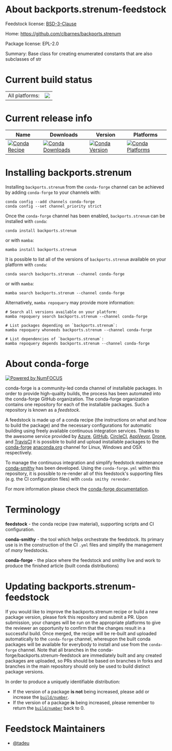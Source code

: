 About backports.strenum-feedstock
=================================

Feedstock license: [BSD-3-Clause](https://github.com/conda-forge/backports.strenum-feedstock/blob/main/LICENSE.txt)

Home: https://github.com/clbarnes/backports.strenum

Package license: EPL-2.0

Summary: Base class for creating enumerated constants that are also subclasses of str

Current build status
====================


<table><tr><td>All platforms:</td>
    <td>
      <a href="https://dev.azure.com/conda-forge/feedstock-builds/_build/latest?definitionId=20805&branchName=main">
        <img src="https://dev.azure.com/conda-forge/feedstock-builds/_apis/build/status/backports.strenum-feedstock?branchName=main">
      </a>
    </td>
  </tr>
</table>

Current release info
====================

| Name | Downloads | Version | Platforms |
| --- | --- | --- | --- |
| [![Conda Recipe](https://img.shields.io/badge/recipe-backports.strenum-green.svg)](https://anaconda.org/conda-forge/backports.strenum) | [![Conda Downloads](https://img.shields.io/conda/dn/conda-forge/backports.strenum.svg)](https://anaconda.org/conda-forge/backports.strenum) | [![Conda Version](https://img.shields.io/conda/vn/conda-forge/backports.strenum.svg)](https://anaconda.org/conda-forge/backports.strenum) | [![Conda Platforms](https://img.shields.io/conda/pn/conda-forge/backports.strenum.svg)](https://anaconda.org/conda-forge/backports.strenum) |

Installing backports.strenum
============================

Installing `backports.strenum` from the `conda-forge` channel can be achieved by adding `conda-forge` to your channels with:

```
conda config --add channels conda-forge
conda config --set channel_priority strict
```

Once the `conda-forge` channel has been enabled, `backports.strenum` can be installed with `conda`:

```
conda install backports.strenum
```

or with `mamba`:

```
mamba install backports.strenum
```

It is possible to list all of the versions of `backports.strenum` available on your platform with `conda`:

```
conda search backports.strenum --channel conda-forge
```

or with `mamba`:

```
mamba search backports.strenum --channel conda-forge
```

Alternatively, `mamba repoquery` may provide more information:

```
# Search all versions available on your platform:
mamba repoquery search backports.strenum --channel conda-forge

# List packages depending on `backports.strenum`:
mamba repoquery whoneeds backports.strenum --channel conda-forge

# List dependencies of `backports.strenum`:
mamba repoquery depends backports.strenum --channel conda-forge
```


About conda-forge
=================

[![Powered by
NumFOCUS](https://img.shields.io/badge/powered%20by-NumFOCUS-orange.svg?style=flat&colorA=E1523D&colorB=007D8A)](https://numfocus.org)

conda-forge is a community-led conda channel of installable packages.
In order to provide high-quality builds, the process has been automated into the
conda-forge GitHub organization. The conda-forge organization contains one repository
for each of the installable packages. Such a repository is known as a *feedstock*.

A feedstock is made up of a conda recipe (the instructions on what and how to build
the package) and the necessary configurations for automatic building using freely
available continuous integration services. Thanks to the awesome service provided by
[Azure](https://azure.microsoft.com/en-us/services/devops/), [GitHub](https://github.com/),
[CircleCI](https://circleci.com/), [AppVeyor](https://www.appveyor.com/),
[Drone](https://cloud.drone.io/welcome), and [TravisCI](https://travis-ci.com/)
it is possible to build and upload installable packages to the
[conda-forge](https://anaconda.org/conda-forge) [anaconda.org](https://anaconda.org/)
channel for Linux, Windows and OSX respectively.

To manage the continuous integration and simplify feedstock maintenance
[conda-smithy](https://github.com/conda-forge/conda-smithy) has been developed.
Using the ``conda-forge.yml`` within this repository, it is possible to re-render all of
this feedstock's supporting files (e.g. the CI configuration files) with ``conda smithy rerender``.

For more information please check the [conda-forge documentation](https://conda-forge.org/docs/).

Terminology
===========

**feedstock** - the conda recipe (raw material), supporting scripts and CI configuration.

**conda-smithy** - the tool which helps orchestrate the feedstock.
                   Its primary use is in the construction of the CI ``.yml`` files
                   and simplify the management of *many* feedstocks.

**conda-forge** - the place where the feedstock and smithy live and work to
                  produce the finished article (built conda distributions)


Updating backports.strenum-feedstock
====================================

If you would like to improve the backports.strenum recipe or build a new
package version, please fork this repository and submit a PR. Upon submission,
your changes will be run on the appropriate platforms to give the reviewer an
opportunity to confirm that the changes result in a successful build. Once
merged, the recipe will be re-built and uploaded automatically to the
`conda-forge` channel, whereupon the built conda packages will be available for
everybody to install and use from the `conda-forge` channel.
Note that all branches in the conda-forge/backports.strenum-feedstock are
immediately built and any created packages are uploaded, so PRs should be based
on branches in forks and branches in the main repository should only be used to
build distinct package versions.

In order to produce a uniquely identifiable distribution:
 * If the version of a package **is not** being increased, please add or increase
   the [``build/number``](https://docs.conda.io/projects/conda-build/en/latest/resources/define-metadata.html#build-number-and-string).
 * If the version of a package **is** being increased, please remember to return
   the [``build/number``](https://docs.conda.io/projects/conda-build/en/latest/resources/define-metadata.html#build-number-and-string)
   back to 0.

Feedstock Maintainers
=====================

* [@tadeu](https://github.com/tadeu/)

